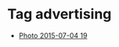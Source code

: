 <!--
title: Tag advertising
date: 2020-06-28T14:55:35.139Z
tags:
-->
# Tag advertising

 * [Photo 2015-07-04 19](123219452382.md)
